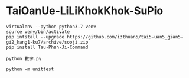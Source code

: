 # TaiOanUe-LiLiKhokKhok-SuPio
```
virtualenv --python python3.7 venv
source venv/bin/activate
pip intstall --upgrade https://github.com/i3thuan5/tai5-uan5_gian5-gi2_kang1-ku7/archive/sooji.zip
pip install Tau-Phah-Ji-Command
```
```
python 數字.py
```
```
python -m unittest
```
